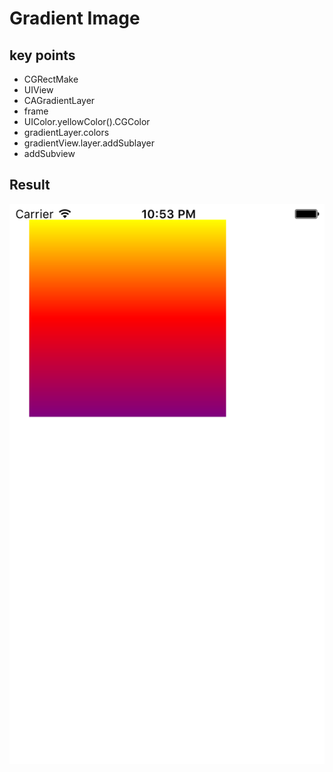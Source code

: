 # Gradient Image

## key points
- CGRectMake
- UIView
- CAGradientLayer
- frame
- UIColor.yellowColor().CGColor
- gradientLayer.colors
- gradientView.layer.addSublayer
- addSubview

## Result

![result](2-7.png)
